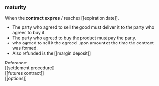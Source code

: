 ### maturity

When the <b>contract expires</b> / reaches [[expiration date]].<br>
* The party who agreed to sell the good must deliver it to the party who agreed to buy it.
* The party who agreed to buy the product must pay the party.
* who agreed to sell it the agreed-upon amount at the time the contract was formed.
* Also refunded is the [[margin deposit]]<br>

Reference:  
[[settlement procedure]]  
[[futures contract]]  
[[options]]  